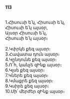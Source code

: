 **113**

\
1.Հիսուսի ե՛կ, Հիսուսի ե՛կ,\
 Հիսուսի ե՛կ այսօր,\
 Այսօր Հիսուսի ե՛կ,\
 Հիսուսի ե՛կ այսօր։\
\
2.Կփրկե քեզ այսօր։\
3.Հավատա դուն այսօր։\
4.Կընդունե քեզ այսօր։\
5.Ո՜հ, կանչե զԻնք այսօր։\
6.Կլսե քեզ այսօր։\
7.Կներե քեզ այսօր։\
8.Կմաքրե քեզ այսօր։\
9.Կսիրե քեզ այսօր։\
10.Մի՛ մերժեր զԻնք այսօր։
